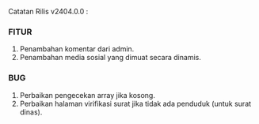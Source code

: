 Catatan Rilis v2404.0.0 :

### FITUR 
1. Penambahan komentar dari admin.
2. Penambahan media sosial yang dimuat secara dinamis.

### BUG
1. Perbaikan pengecekan array jika kosong.
2. Perbaikan halaman virifikasi surat jika tidak ada penduduk (untuk surat dinas).
